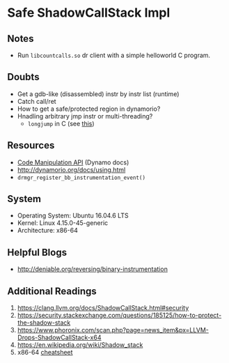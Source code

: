 # Safe ShadowCallStack Impl

## Notes

* Run `libcountcalls.so` dr client with a simple helloworld C program.

## Doubts

* Get a gdb-like (disassembled) instr by instr list (runtime)
* Catch call/ret
* How to get a safe/protected region in dynamorio?
* Hnadling arbitrary jmp instr or multi-threading?
  * `longjump` in C (see [this](https://www.geeksforgeeks.org/g-fact22-concept-of-setjump-and-longjump/))

## Resources

* [Code Manipulation API](http://dynamorio.org/docs/API_BT.html) (Dynamo docs)
* http://dynamorio.org/docs/using.html
* `drmgr_register_bb_instrumentation_event()`

## System

* Operating System: Ubuntu 16.04.6 LTS
* Kernel: Linux 4.15.0-45-generic
* Architecture: x86-64

## Helpful Blogs

* http://deniable.org/reversing/binary-instrumentation

## Additional Readings

1. https://clang.llvm.org/docs/ShadowCallStack.html#security
2. https://security.stackexchange.com/questions/185125/how-to-protect-the-shadow-stack
3. https://www.phoronix.com/scan.php?page=news_item&px=LLVM-Drops-ShadowCallStack-x64
4. https://en.wikipedia.org/wiki/Shadow_stack
5. x86-64 [cheatsheet](https://cs.brown.edu/courses/cs033/docs/guides/x64_cheatsheet.pdf)
